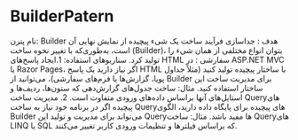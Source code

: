 # BuilderPatern


نام پترن: Builder
هدف : جداسازی فرآیند ساخت یک شیء پیچیده از نمایش نهایی آن است، به‌طوری‌که با تغییر نحوه ساخت (Builder)، بتوان انواع مختلفی از همان شیء را تولید کرد.
سناریوهای استفاده:
1.ایجاد پاسخ‌های HTML سفارشی : در ASP.NET MVC یا Razor Pages، اگر نیاز دارید یک پاسخ HTML با ساختار پیچیده تولید کنید (مثلاً جداول پویا، گزارش‌ها یا فرم‌های سفارشی)، می‌توانید از Builder برای مدیریت ساخت این ساختار استفاده کنید.
مثال: ساخت جدول‌های گزارش‌دهی که ستون‌ها، ردیف‌ها و استایل‌های آنها براساس داده‌های ورودی متفاوت است.
2. مدیریت ساخت Queryهای پیچیده
اگر در برنامه خود نیاز به ساخت Queryهای پیچیده برای پایگاه داده دارید، الگوی Builder می‌تواند برای مدیریت و تولید این Queryها مفید باشد.
مثال: ساخت Queryهای LINQ یا SQL که براساس فیلترها و تنظیمات ورودی کاربر تغییر می‌کنند.

